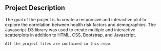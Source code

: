 ## Project Description 

The goal of the project is to create a responsive and interactive plot to explore the correlation between health risk factors and demographics. The Javascript-D3 library was used to create multiple and interactive scatterplots in addition to HTML, CSS, Bootstrap, and Javascript.

    All the project files are contained in this repo.
